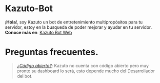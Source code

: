 # Kazuto-Bot
¡**Hola**!, soy Kazuto un bot de entretenimiento multipropósitos para tu servidor, estoy en la busqueda de poder mejorar y ayudar en tu servidor. 
**Conoce más en**:  [Kazuto Bot Web](https://kazutobot.ml/)

# Preguntas frecuentes.
> *[¿Código abierto?](https://kazutobot.ml/faq)*: Kazuto no cuenta con código abierto pero muy pronto su dashboard lo será, esto depende mucho del Desarrollador del bot.
